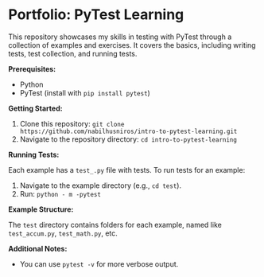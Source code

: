 # Portfolio: PyTest Learning

This repository showcases my skills in testing with PyTest through a collection of examples and exercises. It covers the basics, including writing tests, test collection, and running tests.

**Prerequisites:**

- Python
- PyTest (install with `pip install pytest`)

**Getting Started:**

1. Clone this repository: `git clone https://github.com/nabilhusniros/intro-to-pytest-learning.git`
2. Navigate to the repository directory: `cd intro-to-pytest-learning`

**Running Tests:**

Each example has a `test_.py` file with tests. To run tests for an example:

1. Navigate to the example directory (e.g., `cd test`).
2. Run: `python - m -pytest`


**Example Structure:**

The `test` directory contains folders for each example, named like `test_accum.py`, `test_math.py`, etc.


**Additional Notes:**

- You can use `pytest -v` for more verbose output.

